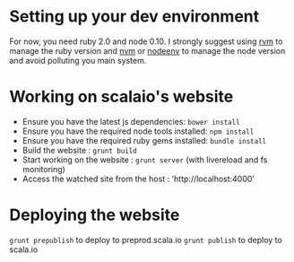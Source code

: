 Setting up your dev environment
==========

For now, you need ruby 2.0 and node 0.10. I strongly suggest using 
[rvm](https://rvm.io/) to manage the ruby version and 
[nvm](https://github.com/creationix/nvm) or 
[nodeenv](http://ekalinin.github.io/nodeenv/) to manage the node version and 
avoid polluting you main system.

Working on scalaio's website
==========
* Ensure you have the latest js dependencies: `bower install`
* Ensure you have the required node tools installed: `npm install`
* Ensure you have the required ruby gems installed: `bundle install`
* Build the website : `grunt build`
* Start working on the website : `grunt server` (with livereload and fs monitoring)
* Access the watched site from the host : 'http://localhost:4000'


Deploying the website
==========

`grunt prepublish` to deploy to preprod.scala.io
`grunt publish` to deploy to scala.io
